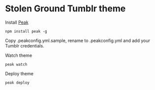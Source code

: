 Stolen Ground Tumblr theme
============

Install [Peak](https://github.com/nporteschaikin/peak)

```
npm install peak -g
```

Copy .peakconfig.yml.sample, rename to .peakconfig.yml and add your Tumblr credentials.

Watch theme

```
peak watch
```

Deploy theme

```
peak deploy
```
